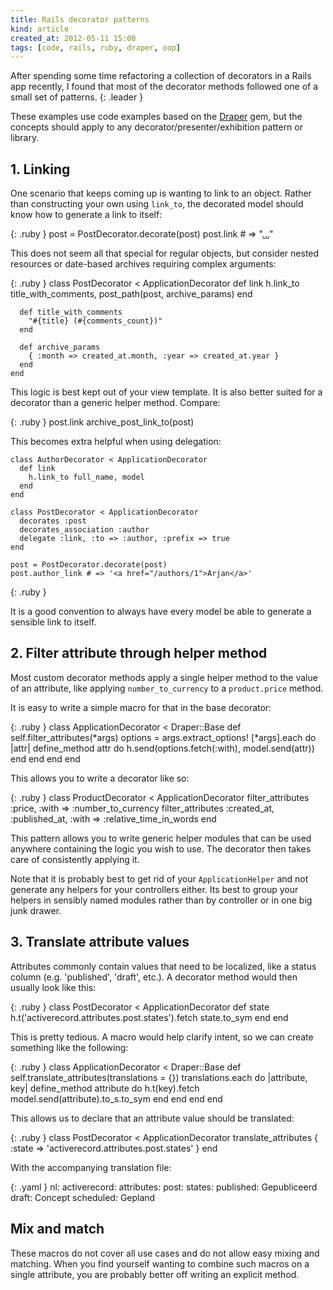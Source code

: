 ```yaml
---
title: Rails decorator patterns
kind: article
created_at: 2012-05-11 15:00
tags: [code, rails, ruby, draper, oop]
---
```

After spending some time refactoring a collection of decorators in a Rails app
recently, I found that most of the decorator methods followed one of a small
set of patterns.
{: .leader }

These examples use code examples based on the [Draper][] gem, but the concepts
should apply to any decorator/presenter/exhibition pattern or library.

## 1. Linking

One scenario that keeps coming up is wanting to link to an object. Rather than
constructing your own using `link_to`, the decorated model should know how to
generate a link to itself:

{: .ruby }
    post = PostDecorator.decorate(post)
    post.link # => "<a href='...'>...</a>"

This does not seem all that special for regular objects, but consider nested
resources or date-based archives requiring complex arguments:

{: .ruby }
    class PostDecorator < ApplicationDecorator
      def link
        h.link_to title_with_comments, post_path(post, archive_params)
      end

      def title_with_comments
        "#{title} (#{comments_count})"
      end

      def archive_params
        { :month => created_at.month, :year => created_at.year }
      end
    end

This logic is best kept out of your view template. It is also better suited for
a decorator than a generic helper method. Compare:

{: .ruby }
    post.link
    archive_post_link_to(post)

This becomes extra helpful when using delegation:

    class AuthorDecorator < ApplicationDecorator
      def link
        h.link_to full_name, model
      end
    end

    class PostDecorator < ApplicationDecorator
      decorates :post
      decorates_association :author
      delegate :link, :to => :author, :prefix => true
    end

    post = PostDecorator.decorate(post)
    post.author_link # => '<a href="/authors/1">Arjan</a>'
{: .ruby }

It is a good convention to always have every model be able to generate a
sensible link to itself.

## 2. Filter attribute through helper method

Most custom decorator methods apply a single helper method to the value of an
attribute, like applying `number_to_currency` to a `product.price` method.

It is easy to write a simple macro for that in the base decorator:

{: .ruby }
    class ApplicationDecorator < Draper::Base
      def self.filter_attributes(*args)
        options = args.extract_options!
        [*args].each do |attr|
          define_method attr do
            h.send(options.fetch(:with), model.send(attr))
          end
        end
      end
    end

This allows you to write a decorator like so:

{: .ruby }
    class ProductDecorator < ApplicationDecorator
      filter_attributes :price, :with => :number_to_currency
      filter_attributes :created_at,
                        :published_at,
                        :with => :relative_time_in_words
    end

This pattern allows you to write generic helper modules that can be used
anywhere containing the logic you wish to use. The decorator then takes
care of
consistently applying it.

Note that it is probably best to get rid of your `ApplicationHelper` and not
generate any helpers for your controllers either. Its best to group your
helpers in sensibly named modules rather than by controller or in one big junk
drawer.

## 3. Translate attribute values

Attributes commonly contain values that need to be localized, like a status
column (e.g. 'published', 'draft', etc.). A decorator method would then usually
look like this:

{: .ruby }
    class PostDecorator < ApplicationDecorator
      def state
        h.t('activerecord.attributes.post.states').fetch state.to_sym
      end
    end

This is pretty tedious. A macro would help clarify intent, so we can create
something like the following:

{: .ruby }
    class ApplicationDecorator < Draper::Base
      def self.translate_attributes(translations = {})
        translations.each do |attribute, key|
          define_method attribute do
            h.t(key).fetch model.send(attribute).to_s.to_sym
          end
        end
      end
    end

This allows us to declare that an attribute value should be translated:

{: .ruby }
    class PostDecorator < ApplicationDecorator
      translate_attributes {
          :state => 'activerecord.attributes.post.states'
      }
    end

With the accompanying translation file:

{: .yaml }
    nl:
      activerecord:
        attributes:
          post:
            states:
              published: Gepubliceerd
              draft: Concept
              scheduled: Gepland

## Mix and match

These macros do not cover all use cases and do not allow easy mixing and
matching. When you find yourself wanting to combine such macros on a single
attribute, you are probably better off writing an explicit method.

[Draper]: https://github.com/jcasimir/draper
